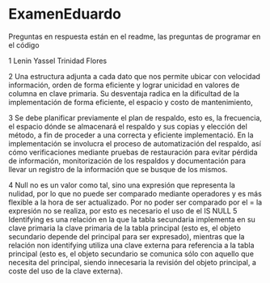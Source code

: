 # ExamenEduardo
Preguntas en respuesta están en el readme, las preguntas de programar en el código 

1 Lenin Yassel Trinidad Flores

2 Una estructura adjunta a cada dato que nos permite ubicar con velocidad información, orden de forma eficiente y lograr unicidad en valores de columna en clave primaria. Su desventaja radica en la dificultad de la implementación de forma eficiente, el espacio y costo de mantenimiento, 

3 Se debe planificar previamente el plan de respaldo, esto es, la frecuencia, el espacio dónde se almacenará el respaldo y sus copias y elección del método, a fin de proceder a una correcta y eficiente implementació. En la implementación se involucra el proceso de automatización del respaldo, así cómo verificaciones mediante pruebas de restauración para evitar pérdida de información, monitorización de los respaldos y documentación para llevar un registro de la información que se busque de los mismos.

4 Null no es un valor como tal, sino una expresión que representa la nulidad, por lo que no puede ser comparado mediante operadores y es más flexible a la hora de ser actualizado. Por no poder ser comparado por el = la expresión no se realiza, por esto es necesario el uso de el IS NULL
5 Identifying es una relación en la que la tabla secundaria implementa en su clave primaria la clave primaria de la tabla principal (esto es, el objeto secundario depende del principal para ser expresado), mientras que la relación non identifying utiliza una clave externa para referencia a la tabla principal (esto es, el objeto secundario se comunica sólo con aquello que necesita del principal, siendo innecesaria la revisión del objeto principal, a coste del uso de la clave externa).

